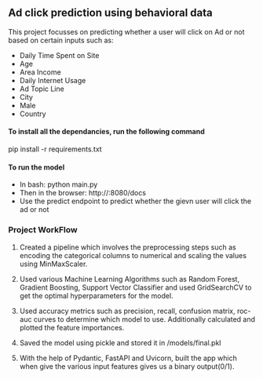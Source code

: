 ## Ad click prediction using behavioral data

This project focusses on predicting whether a user will click on Ad or not based on certain inputs such as:

- Daily Time Spent on Site	
- Age
- Area Income
- Daily Internet Usage	
- Ad Topic Line	
- City
- Male
- Country

#### To install all the dependancies, run the following command
pip install -r requirements.txt

#### To run the model
- In bash: python main.py
- Then in the browser: http://<your-ip-address>:8080/docs
- Use the predict endpoint to predict whether the gievn user will click the ad or not 

### Project WorkFlow

1. Created a pipeline which involves the preprocessing steps such as encoding the categorical columns to numerical and scaling the values using MinMaxScaler.

2. Used various Machine Learning Algorithms such as Random Forest, Gradient Boosting, Support Vector Classifier and used GridSearchCV to get the optimal hyperparameters for the model.

3. Used accuracy metrics such as precision, recall, confusion matrix, roc-auc curves to determine which model to use. Additionally calculated and plotted the feature importances.

4. Saved the model using pickle and stored it in /models/final.pkl

5. With the help of Pydantic, FastAPI and Uvicorn, built the app which when give the various input features gives us a binary output(0/1). 
<!-- 0 -- user will not click on the ad
1 -- user will click on the ad.


### Directory Structure

AD_CLICK_PREDICTION/
│
├── __pycache__/           # Python cache files
│
├── data/
│   └── advertising.csv    # Dataset for ad click prediction
│
├── env/                   # Virtual environment files 
│
├── experiments/           # Jupyter notebooks for experimentation
│   ├── __pycache__/       # Cache files
│   ├── eda.ipynb          # Exploratory Data Analysis notebook
│   ├── model.ipynb        # Model training and evaluation notebook
│   └── tests.ipynb        # Testing and debugging notebook
│
├── models/
│   ├── final.pkl          # Final saved model 
│   └── requirements.txt   # Dependencies specific to models
│
├── .dockerignore          # File to exclude files/folders in Docker builds
├── .env                   # Environment variables
├── .gitignore             # Git ignore file for untracked files
├── api.py                 # Script to handle API-related functionality
├── LICENSE                # Project license
├── main.py                # Main entry point for the project
├── README.md              # Project documentation
└── requirements.txt       # Main project dependencies -->
